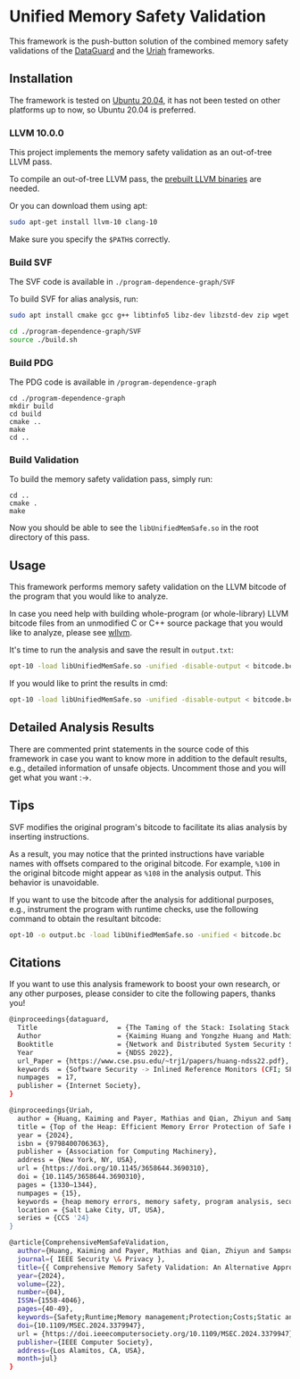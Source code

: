 # Unified Memory Safety Validation

This framework is the push-button solution of the combined memory safety validations of the [DataGuard](https://www.ndss-symposium.org/wp-content/uploads/2022-60-paper.pdf) and the [Uriah](https://dl.acm.org/doi/pdf/10.1145/3658644.3690310) frameworks.

## Installation
The framework is tested on [Ubuntu 20.04](https://releases.ubuntu.com/focal/), it has not been tested on other platforms up to now, so Ubuntu 20.04 is preferred.

### LLVM 10.0.0

This project implements the memory safety validation as an out-of-tree LLVM pass.

To compile an out-of-tree LLVM pass, the [prebuilt LLVM binaries](https://releases.llvm.org/download.html) are needed.

Or you can download them using apt:
```bash
sudo apt-get install llvm-10 clang-10
```

Make sure you specify the ```$PATH```s correctly.

### Build SVF

The SVF code is available in ```./program-dependence-graph/SVF```

To build SVF for alias analysis, run:

```bash
sudo apt install cmake gcc g++ libtinfo5 libz-dev libzstd-dev zip wget libncurses5-dev

cd ./program-dependence-graph/SVF 
source ./build.sh
```

### Build PDG

The PDG code is available in ```/program-dependence-graph```

```
cd ./program-dependence-graph
mkdir build
cd build
cmake ..
make
cd ..
```

### Build Validation

To build the memory safety validation pass, simply run:

```
cd ..
cmake .
make
```

Now you should be able to see the ```libUnifiedMemSafe.so``` in the root directory of this pass.

## Usage
This framework performs memory safety validation on the LLVM bitcode of the program that you would like to analyze.

In case you need help with building whole-program (or whole-library) LLVM bitcode files from an unmodified C or C++ source package that you would like to analyze, please see [wllvm](https://github.com/travitch/whole-program-llvm).

It's time to run the analysis and save the result in ```output.txt```:
```bash
opt-10 -load libUnifiedMemSafe.so -unified -disable-output < bitcode.bc > output.txt 2>&1
```

If you would like to print the results in cmd: 
```bash
opt-10 -load libUnifiedMemSafe.so -unified -disable-output < bitcode.bc
```

## Detailed Analysis Results
There are commented print statements in the source code of this framework in case you want to know more in addition to the default results, e.g., detailed information of unsafe objects. Uncomment those and you will get what you want :->.

## Tips
SVF modifies the original program's bitcode to facilitate its alias analysis by inserting instructions.

As a result, you may notice that the printed instructions have variable names with offsets compared to the original bitcode. For example, ```%100``` in the original bitcode might appear as ```%108``` in the analysis output. This behavior is unavoidable.

If you want to use the bitcode after the analysis for additional purposes, e.g., instrument the program with runtime checks, use the following command to obtain the resultant bitcode:

```bash
opt-10 -o output.bc -load libUnifiedMemSafe.so -unified < bitcode.bc
```

## Citations
If you want to use this analysis framework to boost your own research, or any other purposes, please consider to cite the following papers, thanks you!

```bash
@inproceedings{dataguard,
  Title                    = {The Taming of the Stack: Isolating Stack Data from Memory Errors},
  Author                   = {Kaiming Huang and Yongzhe Huang and Mathias Payer and Zhiyun Qian and Jack Sampson and Gang Tan and Trent Jaeger},
  Booktitle                = {Network and Distributed System Security Symposium},
  Year                     = {NDSS 2022},
  url_Paper = {https://www.cse.psu.edu/~trj1/papers/huang-ndss22.pdf},
  keywords  = {Software Security -> Inlined Reference Monitors (CFI; SFI; etc.)},
  numpages  = 17,
  publisher = {Internet Society},
}
```


```bash
@inproceedings{Uriah,
  author = {Huang, Kaiming and Payer, Mathias and Qian, Zhiyun and Sampson, Jack and Tan, Gang and Jaeger, Trent},
  title = {Top of the Heap: Efficient Memory Error Protection of Safe Heap Objects},
  year = {2024},
  isbn = {9798400706363},
  publisher = {Association for Computing Machinery},
  address = {New York, NY, USA},
  url = {https://doi.org/10.1145/3658644.3690310},
  doi = {10.1145/3658644.3690310},
  pages = {1330–1344},
  numpages = {15},
  keywords = {heap memory errors, memory safety, program analysis, secure allocator, software security, software-based fault isolation},
  location = {Salt Lake City, UT, USA},
  series = {CCS '24}
}
```


```bash
@article{ComprehensiveMemSafeValidation,
  author={Huang, Kaiming and Payer, Mathias and Qian, Zhiyun and Sampson, Jack and Tan, Gang and Jaeger, Trent},
  journal={ IEEE Security \& Privacy },
  title={{ Comprehensive Memory Safety Validation: An Alternative Approach to Memory Safety }},
  year={2024},
  volume={22},
  number={04},
  ISSN={1558-4046},
  pages={40-49},
  keywords={Safety;Runtime;Memory management;Protection;Costs;Static analysis;Software engineering},
  doi={10.1109/MSEC.2024.3379947},
  url = {https://doi.ieeecomputersociety.org/10.1109/MSEC.2024.3379947},
  publisher={IEEE Computer Society},
  address={Los Alamitos, CA, USA},
  month=jul}
}
```





